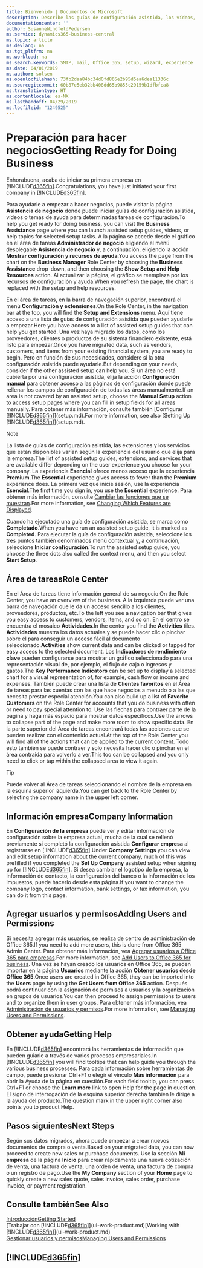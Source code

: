 ```yaml
---
title: Bienvenido | Documentos de Microsoft
description: Describe las guías de configuración asistida, los vídeos, los temas de ayuda y las páginas que se usan para empezar a realizar operaciones empresariales en Business Central.
documentationcenter: ''
author: SusanneWindfeldPedersen
ms.service: dynamics365-business-central
ms.topic: article
ms.devlang: na
ms.tgt_pltfrm: na
ms.workload: na
ms.search.keywords: SMTP, mail, Office 365, setup, wizard, experience
ms.date: 04/01/2019
ms.author: solsen
ms.openlocfilehash: 73fb2daa84bc34d0fd865e2b95d5ea6dea11336c
ms.sourcegitcommit: 60b87e5eb32bb408dd65b9855c29159b1dfbfca8
ms.translationtype: HT
ms.contentlocale: es-MX
ms.lasthandoff: 04/29/2019
ms.locfileid: "1249525"
---
```

# <a name="getting-ready-for-doing-business"></a><span data-ttu-id="c33c0-103">Preparación para hacer negocios</span><span class="sxs-lookup"><span data-stu-id="c33c0-103">Getting Ready for Doing Business</span></span>
<span data-ttu-id="c33c0-104">Enhorabuena, acaba de iniciar su primera empresa en [!INCLUDE[d365fin](includes/d365fin_md.md)].</span><span class="sxs-lookup"><span data-stu-id="c33c0-104">Congratulations, you have just initiated your first company in [!INCLUDE[d365fin](includes/d365fin_md.md)].</span></span>

<span data-ttu-id="c33c0-105">Para ayudarle a empezar a hacer negocios, puede visitar la página **Asistencia de negocio** donde puede iniciar guías de configuración asistida, vídeos o temas de ayuda para determinadas tareas de configuración.</span><span class="sxs-lookup"><span data-stu-id="c33c0-105">To help you get ready for doing business, you can visit the **Business Assistance** page where you can launch assisted setup guides, videos, or help topics for selected setup tasks.</span></span> <span data-ttu-id="c33c0-106">A la página se accede desde el gráfico en el área de tareas **Administrador de negocio** eligiendo el menú desplegable **Asistencia de negocio** y, a continuación, eligiendo la acción **Mostrar configuración y recursos de ayuda**.</span><span class="sxs-lookup"><span data-stu-id="c33c0-106">You access the page from the chart on the **Business Manager** Role Center by choosing the **Business Assistance** drop-down, and then choosing the **Show Setup and Help Resources** action.</span></span> <span data-ttu-id="c33c0-107">Al actualizar la página, el gráfico se reemplaza por los recursos de configuración y ayuda.</span><span class="sxs-lookup"><span data-stu-id="c33c0-107">When you refresh the page, the chart is replaced with the setup and help resources.</span></span>

<span data-ttu-id="c33c0-108">En el área de tareas, en la barra de navegación superior, encontrará el menú **Configuración y extensiones**.</span><span class="sxs-lookup"><span data-stu-id="c33c0-108">On the Role Center, in the navigation bar at the top, you will find the **Setup and Extensions** menu.</span></span> <span data-ttu-id="c33c0-109">Aquí tiene acceso a una lista de guías de configuración asistida que pueden ayudarle a empezar.</span><span class="sxs-lookup"><span data-stu-id="c33c0-109">Here you have access to a list of assisted setup guides that can help you get started.</span></span> <span data-ttu-id="c33c0-110">Una vez haya migrado los datos, como los proveedores, clientes o productos de su sistema financiero existente, está listo para empezar.</span><span class="sxs-lookup"><span data-stu-id="c33c0-110">Once you have migrated data, such as vendors, customers, and items from your existing financial system, you are ready to begin.</span></span> <span data-ttu-id="c33c0-111">Pero en función de sus necesidades, considere si la otra configuración asistida puede ayudarle.</span><span class="sxs-lookup"><span data-stu-id="c33c0-111">But depending on your needs, consider if the other assisted setup can help you.</span></span> <span data-ttu-id="c33c0-112">Si un área no está cubierta por una configuración asistida, elija la acción **Configuración manual** para obtener acceso a las páginas de configuración donde puede rellenar los campos de configuración de todas las áreas manualmente.</span><span class="sxs-lookup"><span data-stu-id="c33c0-112">If an area is not covered by an assisted setup, choose the **Manual Setup** action to access setup pages where you can fill in setup fields for all areas manually.</span></span> <span data-ttu-id="c33c0-113">Para obtener más información, consulte también [Configurar [!INCLUDE[d365fin](includes/d365fin_md.md)]](setup.md).</span><span class="sxs-lookup"><span data-stu-id="c33c0-113">For more information, see also [Setting Up [!INCLUDE[d365fin](includes/d365fin_md.md)]](setup.md).</span></span>

> [!NOTE]  
>   <span data-ttu-id="c33c0-114">La lista de guías de configuración asistida, las extensiones y los servicios que están disponibles varían según la experiencia del usuario que elija para la empresa.</span><span class="sxs-lookup"><span data-stu-id="c33c0-114">The list of assisted setup guides, extensions, and services that are available differ depending on the user experience you choose for your company.</span></span> <span data-ttu-id="c33c0-115">La experiencia **Esencial** ofrece menos acceso que la experiencia **Premium**.</span><span class="sxs-lookup"><span data-stu-id="c33c0-115">The **Essential** experience gives access to fewer than the **Premium** experience does.</span></span> <span data-ttu-id="c33c0-116">La primera vez que inicie sesión, use la experiencia **Esencial**.</span><span class="sxs-lookup"><span data-stu-id="c33c0-116">The first time you sign in, you use the **Essential** experience.</span></span> <span data-ttu-id="c33c0-117">Para obtener más información, consulte [Cambiar las funciones que se muestran](ui-experiences.md).</span><span class="sxs-lookup"><span data-stu-id="c33c0-117">For more information, see [Changing Which Features are Displayed](ui-experiences.md).</span></span>

<span data-ttu-id="c33c0-118">Cuando ha ejecutado una guía de configuración asistida, se marca como **Completado**.</span><span class="sxs-lookup"><span data-stu-id="c33c0-118">When you have run an assisted setup guide, it is marked as **Completed**.</span></span> <span data-ttu-id="c33c0-119">Para ejecutar la guía de configuración asistida, seleccione los tres puntos también denominados menú contextual y, a continuación, seleccione **Iniciar configuración**.</span><span class="sxs-lookup"><span data-stu-id="c33c0-119">To run the assisted setup guide, you choose the three dots also called the context menu, and then you select **Start Setup**.</span></span>

## <a name="role-center"></a><span data-ttu-id="c33c0-120">Área de tareas</span><span class="sxs-lookup"><span data-stu-id="c33c0-120">Role Center</span></span>
<span data-ttu-id="c33c0-121">En el Área de tareas tiene información general de su negocio.</span><span class="sxs-lookup"><span data-stu-id="c33c0-121">On the Role Center, you have an overview of the business.</span></span> <span data-ttu-id="c33c0-122">A la izquierda puede ver una barra de navegación que le da un acceso sencillo a los clientes, proveedores, productos, etc.</span><span class="sxs-lookup"><span data-stu-id="c33c0-122">To the left you see a navigation bar that gives you easy access to customers, vendors, items, and so on.</span></span> <span data-ttu-id="c33c0-123">En el centro se encuentra el mosaico **Actividades**.</span><span class="sxs-lookup"><span data-stu-id="c33c0-123">In the center you find the **Activities** tiles.</span></span> <span data-ttu-id="c33c0-124">**Actividades** muestra los datos actuales y se puede hacer clic o pinchar sobre él para conseguir un acceso fácil al documento seleccionado.</span><span class="sxs-lookup"><span data-stu-id="c33c0-124">**Activities** show current data and can be clicked or tapped for easy access to the selected document.</span></span> <span data-ttu-id="c33c0-125">Los **Indicadores de rendimiento clave** pueden configurarse para mostrar un gráfico seleccionado para una representación visual de, por ejemplo, el flujo de caja o ingresos y gastos.</span><span class="sxs-lookup"><span data-stu-id="c33c0-125">The **Key Performance Indicators** can be set up to display a selected chart for a visual representation of, for example, cash flow or income and expenses.</span></span> <span data-ttu-id="c33c0-126">También puede crear una lista de **Clientes favoritos** en el Área de tareas para las cuentas con las que hace negocios a menudo o a las que necesita prestar especial atención.</span><span class="sxs-lookup"><span data-stu-id="c33c0-126">You can also build up a list of **Favorite Customers** on the Role Center for accounts that you do business with often or need to pay special attention to.</span></span>
<span data-ttu-id="c33c0-127">Use las flechas para contraer parte de la página y haga más espacio para mostrar datos específicos.</span><span class="sxs-lookup"><span data-stu-id="c33c0-127">Use the arrows to collapse part of the page and make more room to show specific data.</span></span> <span data-ttu-id="c33c0-128">En la parte superior del Área de tareas encontrará todas las acciones que se pueden realizar con el contenido actual.</span><span class="sxs-lookup"><span data-stu-id="c33c0-128">At the top of the Role Center you will find all of the actions that can be applied to the current content.</span></span> <span data-ttu-id="c33c0-129">Todo esto también se puede contraer y solo necesita hacer clic o pinchar en el área contraída para volverlo a ver.</span><span class="sxs-lookup"><span data-stu-id="c33c0-129">This too can be collapsed and you only need to click or tap within the collapsed area to view it again.</span></span>

> [!TIP]  
> <span data-ttu-id="c33c0-130">Puede volver al Área de tareas seleccionando el nombre de la empresa en la esquina superior izquierda.</span><span class="sxs-lookup"><span data-stu-id="c33c0-130">You can get back to the Role Center by selecting the company name in the upper left corner.</span></span>

## <a name="company-information"></a><span data-ttu-id="c33c0-131">Información empresa</span><span class="sxs-lookup"><span data-stu-id="c33c0-131">Company Information</span></span>
<span data-ttu-id="c33c0-132">En **Configuración de la empresa** puede ver y editar información de configuración sobre la empresa actual, mucha de la cual se rellenó previamente si completó la configuración asistida **Configurar empresa** al registrarse en [!INCLUDE[d365fin](includes/d365fin_md.md)].</span><span class="sxs-lookup"><span data-stu-id="c33c0-132">Under **Company Settings** you can view and edit setup information about the current company, much of this was prefilled if you completed the **Set Up Company** assisted setup when signing up for [!INCLUDE[d365fin](includes/d365fin_md.md)].</span></span> <span data-ttu-id="c33c0-133">Si desea cambiar el logotipo de la empresa, la información de contacto, la configuración del banco o la información de los impuestos, puede hacerlo desde esta página.</span><span class="sxs-lookup"><span data-stu-id="c33c0-133">If you want to change the company logo, contact information, bank settings, or tax information, you can do it from this page.</span></span>    

## <a name="adding-users-and-permissions"></a><span data-ttu-id="c33c0-134">Agregar usuarios y permisos</span><span class="sxs-lookup"><span data-stu-id="c33c0-134">Adding Users and Permissions</span></span>
<span data-ttu-id="c33c0-135">Si necesita agregar más usuarios, se realiza de centro de administración de Office 365.</span><span class="sxs-lookup"><span data-stu-id="c33c0-135">If you need to add more users, this is done from Office 365 Admin Center.</span></span> <span data-ttu-id="c33c0-136">Para obtener más información, vea [Agregar usuarios a Office 365 para empresas](https://support.office.com/en-us/article/Add-users-to-Office-365-for-business-435ccec3-09dd-4587-9ebd-2f3cad6bc2bc).</span><span class="sxs-lookup"><span data-stu-id="c33c0-136">For more information, see [Add Users to Office 365 for business](https://support.office.com/en-us/article/Add-users-to-Office-365-for-business-435ccec3-09dd-4587-9ebd-2f3cad6bc2bc).</span></span> <span data-ttu-id="c33c0-137">Una vez se hayan creado los usuarios en Office 365, se pueden importar en la página **Usuarios** mediante la acción **Obtener usuarios desde Office 365**.</span><span class="sxs-lookup"><span data-stu-id="c33c0-137">Once users are created in Office 365, they can be imported into the **Users** page by using the **Get Users from Office 365** action.</span></span> <span data-ttu-id="c33c0-138">Después podrá continuar con la asignación de permisos a usuarios y la organización en grupos de usuarios.</span><span class="sxs-lookup"><span data-stu-id="c33c0-138">You can then proceed to assign permissions to users and to organize them in user groups.</span></span> <span data-ttu-id="c33c0-139">Para obtener más información, vea [Administración de usuarios y permisos](ui-how-users-permissions.md).</span><span class="sxs-lookup"><span data-stu-id="c33c0-139">For more information, see [Managing Users and Permissions](ui-how-users-permissions.md).</span></span>  

## <a name="getting-help"></a><span data-ttu-id="c33c0-140">Obtener ayuda</span><span class="sxs-lookup"><span data-stu-id="c33c0-140">Getting Help</span></span>
<span data-ttu-id="c33c0-141">En [!INCLUDE[d365fin](includes/d365fin_md.md)] encontrará las herramientas de información que pueden guiarle a través de varios procesos empresariales.</span><span class="sxs-lookup"><span data-stu-id="c33c0-141">In [!INCLUDE[d365fin](includes/d365fin_md.md)] you will find tooltips that can help guide you through the various business processes.</span></span> <span data-ttu-id="c33c0-142">Para cada información sobre herramientas de campo, puede presionar Ctrl+F1 o elegir el vínculo **Más información** para abrir la Ayuda de la página en cuestión.</span><span class="sxs-lookup"><span data-stu-id="c33c0-142">For each field tooltip, you can press Ctrl+F1 or choose the **Learn more** link to open Help for the page in question.</span></span> <span data-ttu-id="c33c0-143">El signo de interrogación de la esquina superior derecha también le dirige a la ayuda del producto.</span><span class="sxs-lookup"><span data-stu-id="c33c0-143">The question mark in the upper right corner also points you to product Help.</span></span>

## <a name="next-steps"></a><span data-ttu-id="c33c0-144">Pasos siguientes</span><span class="sxs-lookup"><span data-stu-id="c33c0-144">Next Steps</span></span>
<span data-ttu-id="c33c0-145">Según sus datos migrados, ahora puede empezar a crear nuevos documentos de compra o venta.</span><span class="sxs-lookup"><span data-stu-id="c33c0-145">Based on your migrated data, you can now proceed to create new sales or purchase documents.</span></span> <span data-ttu-id="c33c0-146">Use la sección **Mi empresa** de la página **Inicio** para crear rápidamente una nueva cotización de venta, una factura de venta, una orden de venta, una factura de compra o un registro de pago.</span><span class="sxs-lookup"><span data-stu-id="c33c0-146">Use the **My Company** section of your **Home** page to quickly create a new sales quote, sales invoice, sales order, purchase invoice, or payment registration.</span></span>

## <a name="see-also"></a><span data-ttu-id="c33c0-147">Consulte también</span><span class="sxs-lookup"><span data-stu-id="c33c0-147">See Also</span></span>
[<span data-ttu-id="c33c0-148">Introducción</span><span class="sxs-lookup"><span data-stu-id="c33c0-148">Getting Started</span></span>](product-get-started.md)  
<span data-ttu-id="c33c0-149">[Trabajar con [!INCLUDE[d365fin](includes/d365fin_md.md)]](ui-work-product.md)</span><span class="sxs-lookup"><span data-stu-id="c33c0-149">[Working with [!INCLUDE[d365fin](includes/d365fin_md.md)]](ui-work-product.md)</span></span>  
[<span data-ttu-id="c33c0-150">Gestionar usuarios y permisos</span><span class="sxs-lookup"><span data-stu-id="c33c0-150">Managing Users and Permissions</span></span>](ui-how-users-permissions.md)

## [!INCLUDE[d365fin](includes/free_trial_md.md)]  
